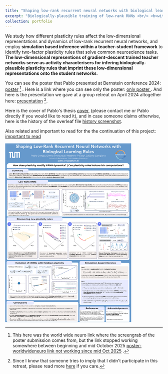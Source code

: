 ```yaml
---
title: "Shaping low-rank recurrent neural networks with biological learning rules"
excerpt: "Biologically-plausible training of low-rank RNNs <br/> <b>with Pablo Crespo, Dimitra Maoutsa, Matt Getz</b> <br/> started during PostDoc at TUM <br/><img src='/images/thumb_Pablo.png'>"
collection: portfolio
---
```


We study how different plasticity rules affect the low-dimensional representations and dynamics of low-rank recurrent neural networks,
 and employ **simulation based inference within a teacher-student framework** to identify two-factor plasticity rules that solve common neuroscience tasks. 
**The low-dimensional representions of gradient-descent trained teacher networks serve as activity characterisers 
for infering biologically-plausible plasticity rules that imprint these low-dimensional representations onto the student networks**. 


You can see the poster that Pablo presented at Bernstein conference 2024: [poster](https://raw.githubusercontent.com/dimitra-maoutsa/dimitra-maoutsa.github.io/refs/heads/master/images/Shaping%20Low-Rank%20Recurrent%20Neural%20Networks%20with%20Biological%20Learning%20Rules%20Bernstein.png) [^2] . Here is a link where you can see only the poster: [ only poster ](https://raw.githubusercontent.com/dimitra-maoutsa/dimitra-maoutsa.github.io/refs/heads/master/images/mini_poster_Pablo.png) .
And here is the presentation we gave at a group retreat on April 2024 altogether here: [presentation](https://docs.google.com/presentation/d/1oDrFxc2aCzDteNMSVGniCC7XufMFvoZB/edit?usp=share_link&ouid=118137270217997530927&rtpof=true&sd=true) [^1]. 

Here is the cover of Pablo's thesis [cover](https://raw.githubusercontent.com/dimitra-maoutsa/dimitra-maoutsa.github.io/refs/heads/master/images/Pablo_cover.png), (please contact me or Pablo directly if you would like to read it), and in case someone claims otherwise, here is the history of the overleaf file [history screenshot](https://raw.githubusercontent.com/dimitra-maoutsa/dimitra-maoutsa.github.io/refs/heads/master/images/history_Pablo_thesis.png).

Also related and important to read for the the continuation of this project: [ important to read ](https://dimitra-maoutsa.github.io/M-Dims-Blog/posts/Three_factor_rules.html)




<img src='/images/mini_poster_Pablo.png' alt="Shaping low-rank recurrent neural networks with biological learning rules - Pablo Crespo, Dimitra Maoutsa, Matt Getz" style="max-width:600px; width:80%;" >





[^1]: Since I know that someone tries to imply that I didn't participate in this retreat, please read more [here](https://dimitra-maoutsa.github.io/M-Dims-Blog/posts/Not_in_photo.html) if you care.
[^2]: This here was the world wide neuro link where the screengrab of the poster submission comes from, but the link stopped working somewhere between beginning and mid October 2025 [poster-worldwideneuro link not working since mid Oct 2025](https://www.world-wide.org/bernstein-24/shaping-low-rank-recurrent-neural-9e3c69df/) .
